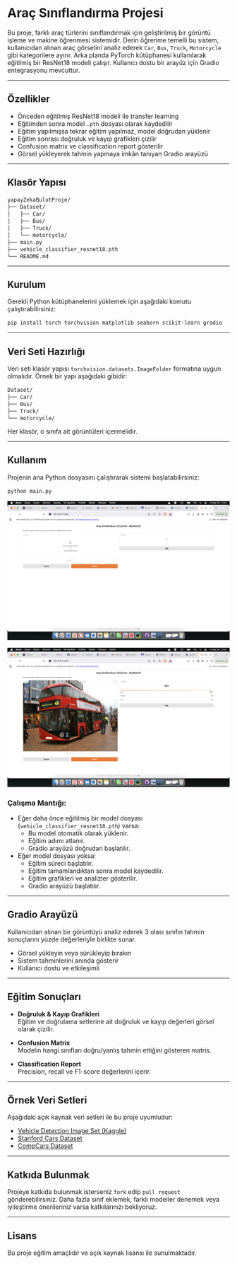
# Araç Sınıflandırma Projesi

Bu proje, farklı araç türlerini sınıflandırmak için geliştirilmiş bir görüntü işleme ve makine öğrenmesi sistemidir. Derin öğrenme temelli bu sistem, kullanıcıdan alınan araç görselini analiz ederek `Car`, `Bus`, `Truck`, `Motorcycle` gibi kategorilere ayırır. Arka planda PyTorch kütüphanesi kullanılarak eğitilmiş bir ResNet18 modeli çalışır. Kullanıcı dostu bir arayüz için Gradio entegrasyonu mevcuttur.

---

## Özellikler

- Önceden eğitilmiş ResNet18 modeli ile transfer learning
- Eğitimden sonra model `.pth` dosyası olarak kaydedilir
- Eğitim yapılmışsa tekrar eğitim yapılmaz, model doğrudan yüklenir
- Eğitim sonrası doğruluk ve kayıp grafikleri çizilir
- Confusion matrix ve classification report gösterilir
- Görsel yükleyerek tahmin yapmaya imkân tanıyan Gradio arayüzü

---

## Klasör Yapısı

```
yapayZekaBulutProje/
├── Dataset/
│   ├── Car/
│   ├── Bus/
│   ├── Truck/
│   └── motorcycle/
├── main.py
├── vehicle_classifier_resnet18.pth
└── README.md
```

---

## Kurulum

Gerekli Python kütüphanelerini yüklemek için aşağıdaki komutu çalıştırabilirsiniz:

```bash
pip install torch torchvision matplotlib seaborn scikit-learn gradio
```

---



## Veri Seti Hazırlığı

Veri seti klasör yapısı `torchvision.datasets.ImageFolder` formatına uygun olmalıdır. Örnek bir yapı aşağıdaki gibidir:

```
Dataset/
├── Car/
├── Bus/
├── Truck/
└── motorcycle/
```

Her klasör, o sınıfa ait görüntüleri içermelidir.

---

## Kullanım

Projenin ana Python dosyasını çalıştırarak sistemi başlatabilirsiniz:

```bash
python main.py

```

![Uygulama Ekranı](./Arayuz.png)

![Sonuç Ekranı](./Sonuc.png)


### Çalışma Mantığı:

- Eğer daha önce eğitilmiş bir model dosyası (`vehicle_classifier_resnet18.pth`) varsa:
  - Bu model otomatik olarak yüklenir.
  - Eğitim adımı atlanır.
  - Gradio arayüzü doğrudan başlatılır.
- Eğer model dosyası yoksa:
  - Eğitim süreci başlatılır.
  - Eğitim tamamlandıktan sonra model kaydedilir.
  - Eğitim grafikleri ve analizler gösterilir.
  - Gradio arayüzü başlatılır.

---

## Gradio Arayüzü

Kullanıcıdan alınan bir görüntüyü analiz ederek 3 olası sınıfın tahmin sonuçlarını yüzde değerleriyle birlikte sunar.

- Görsel yükleyin veya sürükleyip bırakın
- Sistem tahminlerini anında gösterir
- Kullanıcı dostu ve etkileşimli

---

## Eğitim Sonuçları

- **Doğruluk & Kayıp Grafikleri**  
  Eğitim ve doğrulama setlerine ait doğruluk ve kayıp değerleri görsel olarak çizilir.

- **Confusion Matrix**  
  Modelin hangi sınıfları doğru/yanlış tahmin ettiğini gösteren matris.

- **Classification Report**  
  Precision, recall ve F1-score değerlerini içerir.

---

## Örnek Veri Setleri

Aşağıdaki açık kaynak veri setleri ile bu proje uyumludur:

- [Vehicle Detection Image Set (Kaggle)](https://www.kaggle.com/datasets/mohamedhanyyy/vehicle-detection-image-set)
- [Stanford Cars Dataset](https://ai.stanford.edu/~jkrause/cars/car_dataset.html)
- [CompCars Dataset](http://mmlab.ie.cuhk.edu.hk/datasets/comp_cars/)

---

## Katkıda Bulunmak

Projeye katkıda bulunmak isterseniz `fork` edip `pull request` gönderebilirsiniz. Daha fazla sınıf eklemek, farklı modeller denemek veya iyileştirme önerileriniz varsa katkılarınızı bekliyoruz.

---

## Lisans

Bu proje eğitim amaçlıdır ve açık kaynak lisansı ile sunulmaktadır.

